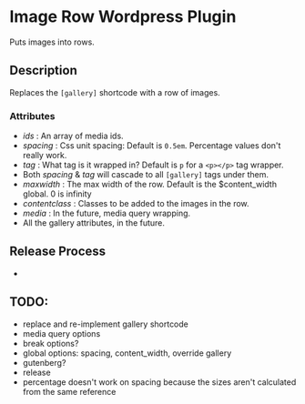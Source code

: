 # Image Row Wordpress Plugin
Puts images into rows.

## Description
Replaces the `[gallery]` shortcode with a row of images.

### Attributes
- _ids_ : An array of media ids.
- _spacing_ : Css unit spacing: Default is `0.5em`. Percentage values don't really work.
- _tag_ : What tag is it wrapped in? Default is `p` for a `<p></p>` tag wrapper.
- Both _spacing_ & _tag_ will cascade to all `[gallery]` tags under them.
- _maxwidth_ : The max width of the row. Default is the $content_width global. 0 is infinity
- _contentclass_ : Classes to be added to the images in the row.
- _media_ : In the future, media query wrapping.
- All the gallery attributes, in the future.

## Release Process
- 

## TODO:
- replace and re-implement gallery shortcode
- media query options
- break options?
- global options: spacing, content_width, override gallery
- gutenberg?
- release
- percentage doesn't work on spacing because the sizes aren't calculated from the same reference
